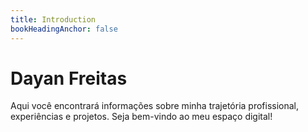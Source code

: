 ```yaml
---
title: Introduction
bookHeadingAnchor: false
---
```


<div class="book-hero">

# Dayan Freitas

</div>


Aqui você encontrará informações sobre minha trajetória profissional, experiências e projetos. Seja bem-vindo ao meu espaço digital!
